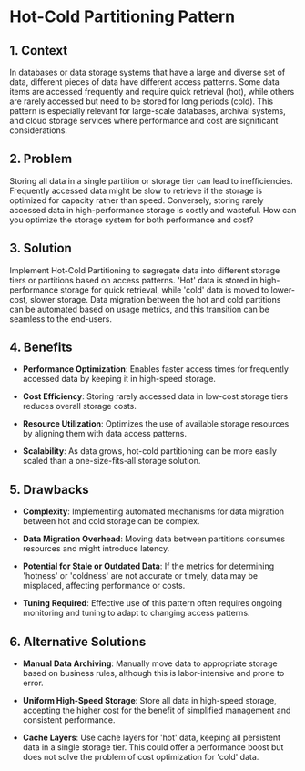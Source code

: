 # Hot-Cold Partitioning Pattern


## 1. Context

In databases or data storage systems that have a large and diverse set of data, different pieces of data have different access patterns. Some data items are accessed frequently and require quick retrieval (hot), while others are rarely accessed but need to be stored for long periods (cold). This pattern is especially relevant for large-scale databases, archival systems, and cloud storage services where performance and cost are significant considerations.


## 2. Problem

Storing all data in a single partition or storage tier can lead to inefficiencies. Frequently accessed data might be slow to retrieve if the storage is optimized for capacity rather than speed. Conversely, storing rarely accessed data in high-performance storage is costly and wasteful. How can you optimize the storage system for both performance and cost?


## 3. Solution

Implement Hot-Cold Partitioning to segregate data into different storage tiers or partitions based on access patterns. 'Hot' data is stored in high-performance storage for quick retrieval, while 'cold' data is moved to lower-cost, slower storage. Data migration between the hot and cold partitions can be automated based on usage metrics, and this transition can be seamless to the end-users.


## 4. Benefits

- **Performance Optimization**: Enables faster access times for frequently accessed data by keeping it in high-speed storage.

- **Cost Efficiency**: Storing rarely accessed data in low-cost storage tiers reduces overall storage costs.

- **Resource Utilization**: Optimizes the use of available storage resources by aligning them with data access patterns.

- **Scalability**: As data grows, hot-cold partitioning can be more easily scaled than a one-size-fits-all storage solution.


## 5. Drawbacks

- **Complexity**: Implementing automated mechanisms for data migration between hot and cold storage can be complex.

- **Data Migration Overhead**: Moving data between partitions consumes resources and might introduce latency.

- **Potential for Stale or Outdated Data**: If the metrics for determining 'hotness' or 'coldness' are not accurate or timely, data may be misplaced, affecting performance or costs.

- **Tuning Required**: Effective use of this pattern often requires ongoing monitoring and tuning to adapt to changing access patterns.


## 6. Alternative Solutions

- **Manual Data Archiving**: Manually move data to appropriate storage based on business rules, although this is labor-intensive and prone to error.

- **Uniform High-Speed Storage**: Store all data in high-speed storage, accepting the higher cost for the benefit of simplified management and consistent performance.

- **Cache Layers**: Use cache layers for 'hot' data, keeping all persistent data in a single storage tier. This could offer a performance boost but does not solve the problem of cost optimization for 'cold' data.
